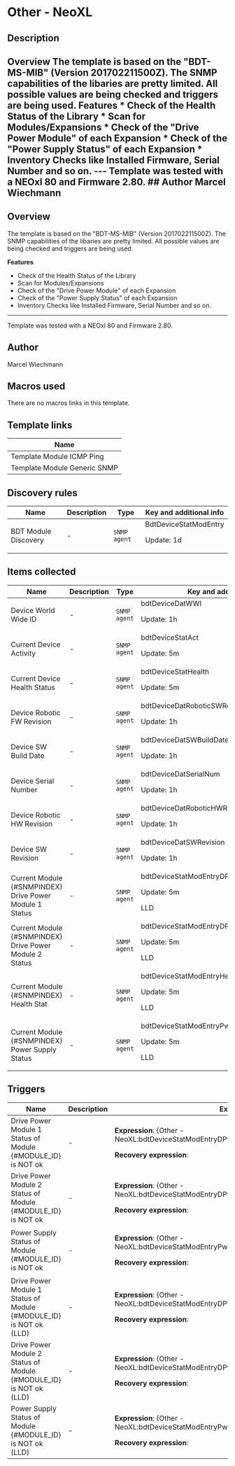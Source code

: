 # Other - NeoXL

## Description

## Overview The template is based on the "BDT-MS-MIB" (Version 201702211500Z). The SNMP capabilities of the libaries are pretty limited. All possible values are being checked and triggers are being used. **Features** * Check of the Health Status of the Library * Scan for Modules/Expansions * Check of the "Drive Power Module" of each Expansion * Check of the "Power Supply Status" of each Expansion * Inventory Checks like Installed Firmware, Serial Number and so on. --- Template was tested with a NEOxl 80 and Firmware 2.80. ## Author Marcel Wiechmann 

## Overview

The template is based on the "BDT-MS-MIB" (Version 201702211500Z). The SNMP capabilities of the libaries are pretty limited. All possible values are being checked and triggers are being used.


**Features**


* Check of the Health Status of the Library
* Scan for Modules/Expansions
* Check of the "Drive Power Module" of each Expansion
* Check of the "Power Supply Status" of each Expansion
* Inventory Checks like Installed Firmware, Serial Number and so on.




---


Template was tested with a NEOxl 80 and Firmware 2.80.



## Author

Marcel Wiechmann

## Macros used

There are no macros links in this template.

## Template links

|Name|
|----|
|Template Module ICMP Ping|
|Template Module Generic SNMP|
## Discovery rules

|Name|Description|Type|Key and additional info|
|----|-----------|----|----|
|BDT Module Discovery|<p>-</p>|`SNMP agent`|BdtDeviceStatModEntry<p>Update: 1d</p>|
## Items collected

|Name|Description|Type|Key and additional info|
|----|-----------|----|----|
|Device World Wide ID|<p>-</p>|`SNMP agent`|bdtDeviceDatWWI<p>Update: 1h</p>|
|Current Device Activity|<p>-</p>|`SNMP agent`|bdtDeviceStatAct<p>Update: 5m</p>|
|Current Device Health Status|<p>-</p>|`SNMP agent`|bdtDeviceStatHealth<p>Update: 5m</p>|
|Device Robotic FW Revision|<p>-</p>|`SNMP agent`|bdtDeviceDatRoboticSWRev<p>Update: 1h</p>|
|Device SW Build Date|<p>-</p>|`SNMP agent`|bdtDeviceDatSWBuildDate<p>Update: 1h</p>|
|Device Serial Number|<p>-</p>|`SNMP agent`|bdtDeviceDatSerialNum<p>Update: 1h</p>|
|Device Robotic HW Revision|<p>-</p>|`SNMP agent`|bdtDeviceDatRoboticHWRev<p>Update: 1h</p>|
|Device SW Revision|<p>-</p>|`SNMP agent`|bdtDeviceDatSWRevision<p>Update: 1h</p>|
|Current Module {#SNMPINDEX} Drive Power Module 1 Status|<p>-</p>|`SNMP agent`|bdtDeviceStatModEntryDPwr1[{#SNMPINDEX}]<p>Update: 5m</p><p>LLD</p>|
|Current Module {#SNMPINDEX} Drive Power Module 2 Status|<p>-</p>|`SNMP agent`|bdtDeviceStatModEntryDPwr2[{#SNMPINDEX}]<p>Update: 5m</p><p>LLD</p>|
|Current Module {#SNMPINDEX} Health Stat|<p>-</p>|`SNMP agent`|bdtDeviceStatModEntryHealth[{#SNMPINDEX}]<p>Update: 5m</p><p>LLD</p>|
|Current Module {#SNMPINDEX} Power Supply Status|<p>-</p>|`SNMP agent`|bdtDeviceStatModEntryPwrSupply[{#SNMPINDEX}]<p>Update: 5m</p><p>LLD</p>|
## Triggers

|Name|Description|Expression|Priority|
|----|-----------|----------|--------|
|Drive Power Module 1 Status of Module {#MODULE_ID} is NOT ok|<p>-</p>|<p>**Expression**: {Other - NeoXL:bdtDeviceStatModEntryDPwr1[{#SNMPINDEX}].regexp(OK)}=0</p><p>**Recovery expression**: </p>|warning|
|Drive Power Module 2 Status of Module {#MODULE_ID} is NOT ok|<p>-</p>|<p>**Expression**: {Other - NeoXL:bdtDeviceStatModEntryDPwr2[{#SNMPINDEX}].regexp(OK)}=0</p><p>**Recovery expression**: </p>|warning|
|Power Supply Status of Module {#MODULE_ID} is NOT ok|<p>-</p>|<p>**Expression**: {Other - NeoXL:bdtDeviceStatModEntryPwrSupply[{#SNMPINDEX}].regexp(OK)}=0</p><p>**Recovery expression**: </p>|warning|
|Drive Power Module 1 Status of Module {#MODULE_ID} is NOT ok (LLD)|<p>-</p>|<p>**Expression**: {Other - NeoXL:bdtDeviceStatModEntryDPwr1[{#SNMPINDEX}].regexp(OK)}=0</p><p>**Recovery expression**: </p>|warning|
|Drive Power Module 2 Status of Module {#MODULE_ID} is NOT ok (LLD)|<p>-</p>|<p>**Expression**: {Other - NeoXL:bdtDeviceStatModEntryDPwr2[{#SNMPINDEX}].regexp(OK)}=0</p><p>**Recovery expression**: </p>|warning|
|Power Supply Status of Module {#MODULE_ID} is NOT ok (LLD)|<p>-</p>|<p>**Expression**: {Other - NeoXL:bdtDeviceStatModEntryPwrSupply[{#SNMPINDEX}].regexp(OK)}=0</p><p>**Recovery expression**: </p>|warning|

